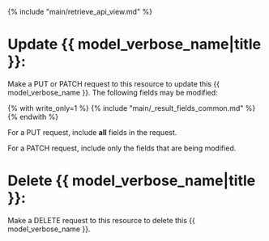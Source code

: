 {% include "main/retrieve_api_view.md" %}

# Update {{ model_verbose_name|title }}:

Make a PUT or PATCH request to this resource to update this
{{ model_verbose_name }}.  The following fields may be modified:

{% with write_only=1 %}
{% include "main/_result_fields_common.md" %}
{% endwith %}

For a PUT request, include **all** fields in the request.

For a PATCH request, include only the fields that are being modified.

# Delete {{ model_verbose_name|title }}:

Make a DELETE request to this resource to delete this {{ model_verbose_name }}.
